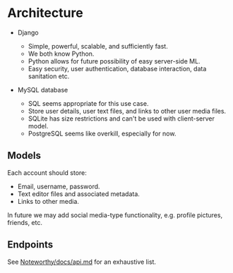 # Architecture

* Django
    * Simple, powerful, scalable, and sufficiently fast.
    * We both know Python.
    * Python allows for future possibility of easy server-side ML.
    * Easy security, user authentication, database interaction, data sanitation etc.

* MySQL database
    * SQL seems appropriate for this use case.
    * Store user details, user text files, and links to other user media files.
    * SQLite has size restrictions and can't be used with client-server model.
    * PostgreSQL seems like overkill, especially for now.

## Models

Each account should store:
* Email, username, password.
* Text editor files and associated metadata.
* Links to other media.

In future we may add social media-type functionality, e.g. profile pictures, friends, etc.

## Endpoints

See [Noteworthy/docs/api.md](https://github.com/dan-smith-tech/noteworthy/blob/main/docs/api.md) for an exhaustive list.

